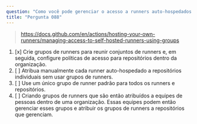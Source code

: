 ```yaml
---
question: "Como você pode gerenciar o acesso a runners auto-hospedados em uma organização usando grupos de runners?"
title: "Pergunta 088"
---
```


> https://docs.github.com/en/actions/hosting-your-own-runners/managing-access-to-self-hosted-runners-using-groups
1. [x] Crie grupos de runners para reunir conjuntos de runners e, em seguida, configure políticas de acesso para repositórios dentro da organização.
1. [ ] Atribua manualmente cada runner auto-hospedado a repositórios individuais sem usar grupos de runners.
1. [ ] Use um único grupo de runner padrão para todos os runners e repositórios.
1. [ ] Criando grupos de runners que são então atribuídos a equipes de pessoas dentro de uma organização. Essas equipes podem então gerenciar esses grupos e atribuir os grupos de runners a repositórios que gerenciam.
